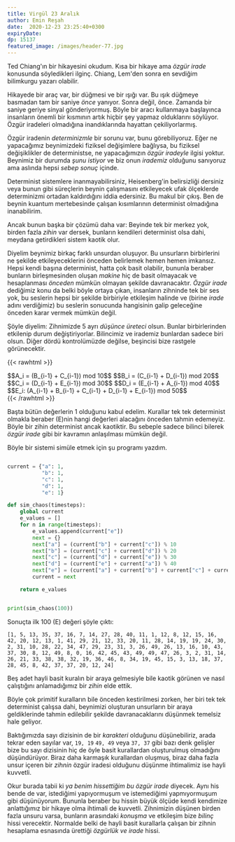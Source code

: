 ```yaml
---
title: Virgül 23 Aralık 
author: Emin Reşah
date:  2020-12-23 23:25:40+0300
expiryDate:
dp: 15137
featured_image: /images/header-77.jpg
---
```


Ted Chiang'ın bir hikayesini okudum. Kısa bir hikaye ama *özgür irade* konusunda söyledikleri ilginç. Chiang, Lem'den sonra en sevdiğim bilimkurgu yazarı olabilir. 

Hikayede bir araç var, bir düğmesi ve bir ışığı var. Bu ışık düğmeye basmadan tam bir saniye *önce* yanıyor. Sonra değil, önce. Zamanda bir saniye geriye sinyal gönderiyormuş. Böyle bir aracı kullanmaya başlayınca insanların önemli bir kısmının artık hiçbir şey yapmaz olduklarını söylüyor. Özgür iradeleri olmadığına inandıklarında hayattan çekiliyorlarmış. 

Özgür iradenin *determinizmle* bir sorunu var, bunu görebiliyoruz. Eğer ne yapacağımız beynimizdeki fiziksel değişimlere bağlıysa, bu fiziksel değişiklikler de deterministse, ne yapacağımızın *özgür iradeyle* ilgisi yoktur. Beynimiz bir durumda *şunu istiyor* ve biz onun *irademiz* olduğunu sanıyoruz ama aslında hepsi *sebep sonuç* içinde. 

Determinist sistemlere inanmayabilirsiniz, Heisenberg'in belirsizliği dersiniz veya bunun gibi süreçlerin beynin çalışmasını etkileyecek ufak ölçeklerde determinizmi ortadan kaldırdığını iddia edersiniz. Bu makul bir çıkış. Ben de beynin kuantum mertebesinde çalışan kısımlarının determinist olmadığına inanabilirim. 

Ancak bunun başka bir çözümü daha var: Beyinde tek bir merkez yok, birden fazla *zihin* var dersek, bunların kendileri determinist olsa dahi, meydana getirdikleri sistem kaotik olur. 

Diyelim beynimiz birkaç farklı unsurdan oluşuyor. Bu unsurların birbirlerini ne şekilde etkileyeceklerini önceden belirlemek hemen hemen imkansız. Hepsi kendi başına determinist, hatta çok basit olabilir, bununla beraber bunların birleşmesinden oluşan *makine* hiç de basit olmayacak ve hesaplanması *önceden* mümkün olmayan şekilde davranacaktır. *Özgür irade* dediğimiz konu da belki böyle ortaya çıkan, insanların zihninde tek bir ses yok, bu seslerin hepsi bir şekilde birbiriyle etkileşim halinde ve (birine *irade* adını verdiğimiz) bu seslerin sonucunda hangisinin galip geleceğine önceden karar vermek mümkün değil. 

Şöyle diyelim: Zihnimizde 5 ayrı *düşünce üreteci* olsun. Bunlar birbirlerinden etkilenip durum
değiştiriyorlar. Bilincimiz ve irademiz bunlardan sadece biri olsun. Diğer dördü kontrolümüzde
değilse, beşincisi bize rastgele görünecektir. 

{{< rawhtml >}}
<div>
$$A_i = (B_{i-1} + C_{i-1}) mod 10$$
$$B_i = (C_{i-1} + D_{i-1}) mod 20$$
$$C_i = (D_{i-1} + E_{i-1}) mod 30$$
$$D_i = (E_{i-1} + A_{i-1}) mod 40$$
$$E_i: (A_{i-1} + B_{i-1} + C_{i-1} + D_{i-1} + E_{i-1}) mod 50$$
</div>
{{< /rawhtml >}}

Başta bütün değerlerin 1 olduğunu kabul edelim. Kurallar tek tek determinist olmakla
beraber \(E\)nin hangi değerleri alacağını önceden tahmin edemeyiz. Böyle bir zihin
determinist ancak kaotiktir. Bu sebeple sadece bilinci bilerek *özgür irade* gibi bir kavramın
anlaşılması mümkün değil. 

Böyle bir sistemi simüle etmek için şu programı yazdım. 

```python

current = {"a": 1,
           "b": 1,
           "c": 1,
           "d": 1,
           "e": 1}

def sim_chaos(timesteps):
    global current
    e_values = []
    for n in range(timesteps):
        e_values.append(current["e"])
        next = {}
        next["a"] = (current["b"] + current["c"]) % 10
        next["b"] = (current["c"] + current["d"]) % 20
        next["c"] = (current["d"] + current["e"]) % 30
        next["d"] = (current["e"] + current["a"]) % 40
        next["e"] = (current["a"] + current["b"] + current["c"] + current["d"] + current["e"]) % 50
        current = next

    return e_values


print(sim_chaos(100))
```

Sonuçta ilk 100 \(E\) değeri şöyle çıktı:

```
[1, 5, 13, 35, 37, 16, 7, 14, 27, 28, 40, 11, 1, 12, 8, 12, 15, 16, 42, 20, 12, 13, 1, 41, 29, 21, 12, 33, 20, 11, 28, 14, 19, 19, 24, 30, 2, 31, 10, 28, 22, 34, 47, 29, 23, 31, 3, 26, 49, 26, 13, 16, 10, 43, 37, 30, 8, 12, 49, 8, 0, 16, 42, 45, 43, 49, 49, 47, 26, 3, 2, 31, 14, 26, 21, 33, 38, 38, 32, 19, 36, 46, 8, 34, 19, 45, 15, 3, 13, 18, 37, 28, 45, 8, 42, 37, 37, 20, 12, 24]
```

Beş adet hayli basit kuralın bir araya gelmesiyle bile kaotik görünen ve nasıl çalıştığını
anlamadığımız bir *zihin* elde ettik. 

Böyle çok primitif kuralların bile önceden kestirilmesi zorken, her biri tek tek determinist çalışsa dahi, beynimizi oluşturan unsurların bir araya geldiklerinde tahmin edilebilir şekilde davranacaklarını düşünmek temelsiz hale geliyor. 

Baktığımızda sayı dizisinin de bir *karakteri* olduğunu düşünebiliriz, arada tekrar eden sayılar
var, `19, 19` `49, 49` veya `37, 37` gibi bazı denk gelişler bize bu sayı dizisinin hiç de öyle
basit kurallardan oluşturulmuş olmadığını düşündürüyor. Biraz daha karmaşık 
kurallardan oluşmuş, biraz daha fazla unsur içeren bir *zihnin* özgür iradesi olduğunu düşünme
ihtimalimiz ise hayli kuvvetli. 

Okur burada tabii ki *ya benim hissettiğim bu özgür irade* diyecek. Aynı his bende de var,
istediğimi yapıyormuşum ve istemediğimi yapmıyormuşum gibi düşünüyorum. Bununla beraber bu hissin
büyük ölçüde kendi kendimize anlattığımız bir hikaye olma ihtimali de kuvvetli. Zihnimizin düşünen
birden fazla unsuru varsa, bunların arasındaki *konuşma* ve etkileşim bize *bilinç* hissi
verecektir. Normalde belki de hayli basit kurallarla çalışan bir zihnin hesaplama esnasında ürettiği
*özgürlük ve irade* hissi. 


